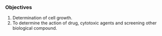 ### Objectives

1. Determination of cell growth.
2. To determine the action of drug, cytotoxic agents and screening other biological compound.
